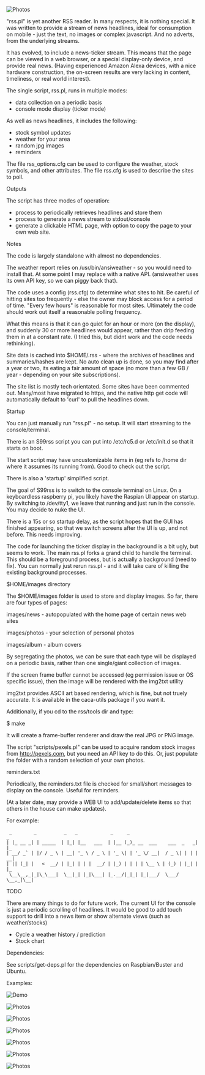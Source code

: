 
  ![Photos](images/IMG_0855.jpg)

"rss.pl" is yet another RSS reader. In many respects, it is nothing
special. It was written to provide a stream of news headlines, ideal
for consumption on mobile - just the text, no images or complex javascript.
And no adverts, from the underlying streams.

It has evolved, to include a news-ticker stream. This means that
the page can be viewed in a web browser, or a special display-only
device, and provide real news. (Having experienced Amazon Alexa devices,
with a nice hardware construction, the on-screen results are very
lacking in content, timeliness, or real world interest).

The single script, rss.pl, runs in multiple modes:

  * data collection on a periodic basis
  * console mode display (ticker mode)

As well as news headlines, it includes the following:

  * stock symbol updates
  * weather for your area
  * random jpg images
  * reminders

The file rss_options.cfg can be used to configure the weather, stock
symbols, and other attributes. The file rss.cfg is used to describe the
sites to poll.

Outputs

  The script has three modes of operation:

  * process to periodically retrieves headlines and store them
  * process to generate a news stream to stdout/console
  * generate a clickable HTML page, with option to copy the page
    to your own web site. 

Notes
  
  The code is largely standalone with almost no dependencies.
  
  The weather report relies on /usr/bin/ansiweather - so you would need
  to install that. At some point I may replace with a native API.
  (ansiweather uses its own API key, so we can piggy back that).
  
  The code uses a config (rss.cfg) to determine what sites to hit.
  Be careful of hitting sites too frequently - else the owner may
  block access for a period of time. "Every few hours" is reasonable
  for most sites. Ultimately the code should work out itself a reasonable
  polling frequency.
  
  What this means is that it can go quiet for an hour or more (on the
  display), and suddenly 30 or more headlines would appear, rather than
  drip feeding them in at a constant rate. (I tried this, but didnt work
  and the code needs rethinking).

  Site data is cached into $HOME/.rss - where the archives of
  headlines and summaries/hashes are kept. No auto clean up is done,
  so you may find after a year or two, its eating a fair amount
  of space (no more than a few GB / year - depending on your site
  subscriptions).

  The site list is mostly tech orientated. Some sites have been
  commented out. Many/most have migrated to https, and the native
  http get code will automatically default to 'curl' to pull the headlines 
  down.

Startup

  You can just manually run "rss.pl" - no setup. It will start streaming
  to the console/terminal.

  There is an S99rss script you can put into /etc/rc5.d or /etc/init.d
  so that it starts on boot.

  The start script may have uncustomizable items in (eg refs to /home dir
  where it assumes its running from). Good to check out the script.

  There is also a 'startup' simplified script.

  The goal of S99rss is to switch to the console terminal on Linux.
  On a keyboardless raspberry pi, you likely have the Raspian UI
  appear on startup. By switching to /dev/tty1, we leave that running
  and just run in the console. You may decide to nuke the UI.

  There is a 15s or so startup delay, as the script hopes that the GUI
  has finished appearing, so that we switch screens after the UI is up,
  and not before. This needs improving.

  The code for launching the ticker display in the background is a bit
  ugly, but seems to work. The main rss.pl forks a grand child to
  handle the terminal. This should be a foreground process, but is
  actually a background (need to fix). You can normally just rerun
  rss.pl - and it will take care of killing the existing background
  processes.

$HOME/images directory

  The $HOME/images folder is used to store and display images. So
  far, there are four types of pages:

  images/news - autopopulated with the home page of certain news web
  sites

  images/photos - your selection of personal photos

  images/album - album covers

  By segregating the photos, we can be sure that each type will be
  displayed on a periodic basis, rather than one single/giant collection
  of images.

  If the screen frame buffer cannot be accessed (eg permission issue
  or OS specific issue), then the image will be rendered with the img2txt
  utility

  img2txt provides ASCII art based rendering, which is fine, but not
  truely accurate. It is available in the caca-utils package if you
  want it.

  Additionally, if you cd to the rss/tools dir and type:

  $ make

  It will create a frame-buffer renderer and draw the real JPG or PNG
  image. 

  The script "scripts/pexels.pl" can be used to acquire random stock images
  from http://pexels.com, but you need an API key to do this. Or,
  just populate the folder with a random selection of your own photos.

reminders.txt

  Periodically, the reminders.txt file is checked for small/short
  messages to display on the console. Useful for reminders.

  (At a later date, may provide a WEB UI to add/update/delete items
  so that others in the house can make updates).

  For example:

```
 _        _          _   _            _     _                         _
| |_ __ _| | _____  | |_| |__   ___  | |__ (_)_ __  ___    ___  _   _| |_
| __/ _` | |/ / _ \ | __| '_ \ / _ \ | '_ \| | '_ \/ __|  / _ \| | | | __|
| || (_| |   <  __/ | |_| | | |  __/ | |_) | | | | \__ \ | (_) | |_| | |_
 \__\__,_|_|\_\___|  \__|_| |_|\___| |_.__/|_|_| |_|___/  \___/ \__,_|\__|
```

TODO

  There are many things to do for future work. The current UI for
  the console is just a periodic scrolling of headlines. It would be
  good to add touch support to drill into a news item or show
  alternate views (such as weather/stocks)

  * Cycle a weather history / prediction
  * Stock chart

Dependencies:

  See scripts/get-deps.pl for the dependencies on Raspbian/Buster
  and Ubuntu.

Examples:

  ![Demo](video/video1.svg)

  ![Photos](images/IMG_0848.jpg)

  ![Photos](images/IMG_0849.jpg)

  ![Photos](images/IMG_0850.jpg)

  ![Photos](images/IMG_0853.jpg)

  ![Photos](images/IMG_0854.jpg)

  ![Photos](images/IMG_0855.jpg)
